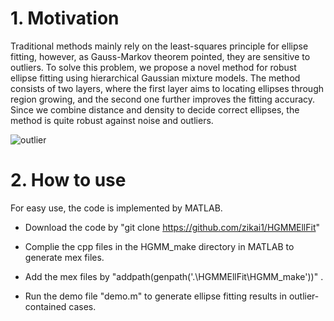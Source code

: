 # 1. Motivation
Traditional methods mainly rely on the least-squares principle for ellipse fitting, however, as Gauss-Markov theorem pointed, they are sensitive to outliers. To solve this problem, we propose a novel method for robust ellipse fitting using hierarchical Gaussian mixture models. The method consists of two layers, where the first layer aims to locating ellipses through region growing, and the second one further improves the fitting accuracy. Since we combine distance and density to decide correct ellipses, the method is quite robust against noise and outliers. 

![outlier](https://github.com/zikai1/HGMMEllFit/blob/main/outlier.png)

# 2. How to use
For easy use, the code is implemented by MATLAB. 
- Download the code by 
"git clone https://github.com/zikai1/HGMMEllFit"

- Complie the cpp files in the HGMM_make directory in MATLAB to generate mex files. 

- Add the mex files by "addpath(genpath('.\HGMMEllFit\HGMM_make'))" .

- Run the demo file "demo.m" to generate ellipse fitting results in outlier-contained cases.
